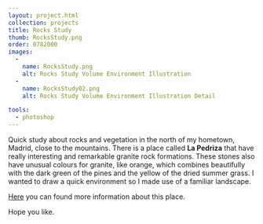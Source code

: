 ```yaml
---
layout: project.html
collection: projects
title: Rocks Study
thumb: RocksStudy.png
order: 0782000
images:
  -
    name: RocksStudy.png
    alt: Rocks Study Volume Environment Illustration
  -
    name: RocksStudy02.png
    alt: Rocks Study Volume Environment Illustration Detail

tools:
  - photoshop
---
```

Quick study about rocks and vegetation in the north of my hometown, Madrid, close to the mountains. There is a place called **La Pedriza** that have really interesting and remarkable granite rock formations. These stones also have unusual colours for granite, like orange, which combines beautifully with the dark green of the pines and the yellow of the dried summer grass. I wanted to draw a quick environment so I made use of a familiar landscape.

[Here](https://en.wikipedia.org/wiki/La_Pedriza) you can found more information about this place.

Hope you like.
